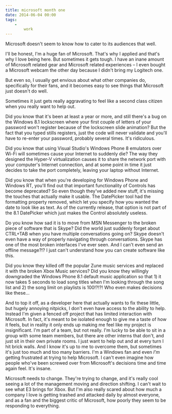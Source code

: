 ```yaml
---
title: microsoft month one
date: 2014-06-04 00:00
tags:
    -
        work
---
```


Microsoft doesn't seem to know how to cater to its audiences that well.

I'll be honest, I'm a huge fan of Microsoft. That's why I applied and that's why I love being here. But sometimes it gets tough. I have an inane amount of Microsoft related gear and Microsoft related experiences &ndash; I even bought a Microsoft webcam the other day because I didn't bring my Logitech one.

But even so, I usually get envious about what other companies do, specifically for their fans, and it becomes easy to see things that Microsoft just doesn't do well.

Sometimes it just gets really aggravating to feel like a second class citizen when you really want to help out.

Did you know that it's been at least a year or more, and still there's a bug on the Windows 8.1 lockscreen where your first couple of letters of your password won't register because of the lockscreen slide animation? But the fact that you typed stills registers, just the code will never validate and you'll have to re-enter your password, probably several times. It's ridiculous.

Did you know that using Visual Studio's Windows Phone 8 emulators over Wi-Fi will sometimes cause your Internet to suddenly die? The way they designed the Hyper-V virtualization causes it to share the network port with your computer's Internet connection, and at some point in time it just decides to take the port completely, leaving your laptop without Internet.

Did you know that when you're developing for Windows Phone and Windows RT, you'll find out that important functionality of Controls has become deprecated? So even though they've added new stuff, it's missing the touches that actually make it usable. The DatePicker tool had the formatting property removed, which let you specify how you wanted the date to look like as text. As of the currently release, that option is not part of the 8.1 DatePicker which just makes the Control absolutely useless.

Do you know how sad it is to move from MSN Messenger to the broken piece of software that is Skype? Did the world just suddenly forget about CTRL+TAB when you have multiple conversations going on? Skype doesn't even have a way of properly navigating through conversations. Skype has one of the most broken interfaces I've ever seen. And I can't even send an offline message?!? I just can't understand how you can create software like this.

Did you know they killed off the popular Zune music services and replaced it with the broken Xbox Music services? Did you know they willingly downgraded the Windows Phone 8.1 default music application so that 1) it now takes 5 seconds to load song titles when I'm looking through the song list and 2) the song limit on playlists is 100!?!?! Who even makes decisions like these...

And to top it off, as a developer here that actually wants to fix these little, but hugely annoying nitpicks, I don't even have access to the ability to help. Instead I'm given a fenced off project that has limited interaction with Microsoft. In fact, it's meant to be isolated enough to give me a taste of how it feels, but in reality it only ends up making me feel like my project is insignificant. I'm part of a team, but not really. I'm lucky to be able to sit in a group with some team members, but there are other interns that don't, and just sit in their own private rooms. I just want to help out and at every turn I hit brick walls. And I know it's up to me to overcome them, but sometimes it's just too much and too many barriers. I'm a Windows fan and even *I'm* getting frustrated at trying to help Microsoft. I can't even imagine how people who've been screwed over from Microsoft's decisions time and time again feel. It's insane.

Microsoft needs to change. They're trying to change, and it's really cool seeing a lot of the management moving and direction shifting. I can't wait to see what E3 brings for Xbox. But I'm also really scared about how much a company I love is getting trashed and attacked daily by almost everyone, and as a fan and the biggest critic of Microsoft, how poorly they seem to be responding to everything.
